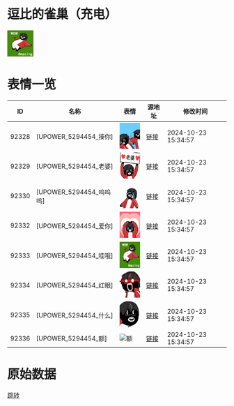 # 逗比的雀巢（充电）

<img src="./cover.png" height="60" alt="cover" />

# 表情一览

|ID|名称|表情|源地址|修改时间|
|----|----|----|----|----|
|92328|[UPOWER_5294454_揍你]|<img src="./pic/092328_%5BUPOWER_5294454_揍你%5D.png" height="60" alt="揍你"/>|[链接](https://i0.hdslb.com/bfs/garb/65bf6517c33ed789121df8c78828f4c1768414d2.png)|2024-10-23 15:34:57|
|92329|[UPOWER_5294454_老婆]|<img src="./pic/092329_%5BUPOWER_5294454_老婆%5D.png" height="60" alt="老婆"/>|[链接](https://i0.hdslb.com/bfs/garb/d3e39f11983a62eab06544a2dc055378315e5b84.png)|2024-10-23 15:34:57|
|92330|[UPOWER_5294454_呜呜呜]|<img src="./pic/092330_%5BUPOWER_5294454_呜呜呜%5D.png" height="60" alt="呜呜呜"/>|[链接](https://i0.hdslb.com/bfs/garb/eccec6839778ad04ef5559ada668232d7d1c6eda.png)|2024-10-23 15:34:57|
|92332|[UPOWER_5294454_爱你]|<img src="./pic/092332_%5BUPOWER_5294454_爱你%5D.png" height="60" alt="爱你"/>|[链接](https://i0.hdslb.com/bfs/garb/f346a5b5d0fab3184347eb3af000932d652fc193.png)|2024-10-23 15:34:57|
|92333|[UPOWER_5294454_哇哦]|<img src="./pic/092333_%5BUPOWER_5294454_哇哦%5D.png" height="60" alt="哇哦"/>|[链接](https://i0.hdslb.com/bfs/garb/8b68c089100d9dd3cb433a7eccec4b0e9f4934dd.png)|2024-10-23 15:34:57|
|92334|[UPOWER_5294454_红眼]|<img src="./pic/092334_%5BUPOWER_5294454_红眼%5D.png" height="60" alt="红眼"/>|[链接](https://i0.hdslb.com/bfs/garb/f55de70b718ec6f598779633a618522a789c641a.png)|2024-10-23 15:34:57|
|92335|[UPOWER_5294454_什么]|<img src="./pic/092335_%5BUPOWER_5294454_什么%5D.png" height="60" alt="什么"/>|[链接](https://i0.hdslb.com/bfs/garb/3c655209b8a5ee25162d340dcc58cb2580201dc0.png)|2024-10-23 15:34:57|
|92336|[UPOWER_5294454_额]|<img src="./pic/092336_%5BUPOWER_5294454_额%5D.png" height="60" alt="额"/>|[链接](https://i0.hdslb.com/bfs/garb/16898adefcf4c38ffd5fc2332f81673ab0de3fc4.png)|2024-10-23 15:34:57|

# 原始数据

[跳转](./raw.json)

